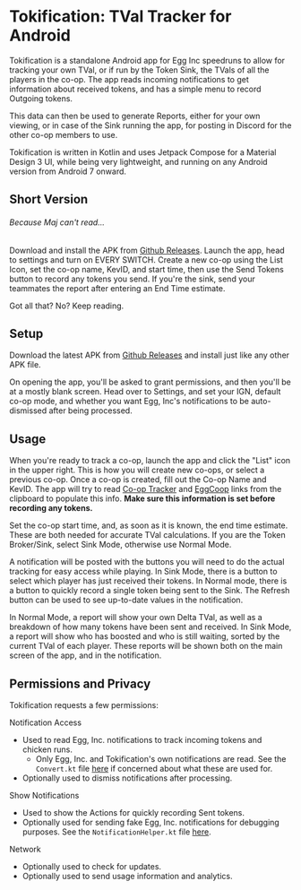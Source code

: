# Tokification: TVal Tracker for Android

Tokification is a standalone Android app for Egg Inc speedruns to allow for tracking your own TVal,
or if run by the Token Sink, the TVals of all the players in the co-op. The app reads incoming
notifications to get information about received tokens, and has a simple menu to record Outgoing
tokens.

This data can then be used to generate Reports, either for your own viewing, or in case of the Sink
running the app, for posting in Discord for the other co-op members to use.

Tokification is written in Kotlin and uses Jetpack Compose for a Material Design 3 UI, while being
very lightweight, and running on any Android version from Android 7 onward.

## Short Version

###### Because Maj can't read...

Download and install the APK
from [Github Releases](https://github.com/ItsJustSomeDude/tokification-android/releases). Launch the
app, head to settings and turn on EVERY SWITCH. Create a new co-op using the List Icon, set the
co-op name, KevID, and start time, then use the Send Tokens button to record any tokens you send. If
you're the sink, send your teammates the report after entering an End Time estimate.

Got all that? No? Keep reading.

## Setup

Download the latest APK
from [Github Releases](https://github.com/ItsJustSomeDude/tokification-android/releases/latest) and
install just like any other APK file.

On opening the app, you'll be asked to grant permissions, and then you'll be at a mostly blank
screen. Head over to Settings, and set your IGN, default co-op mode, and whether you want Egg, Inc's
notifications to be auto-dismissed after being processed.

## Usage

When you're ready to track a co-op, launch the app and click the "List" icon in the upper right.
This is how you will create new co-ops, or select a previous co-op. Once a co-op is created, fill
out the Co-op Name and KevID. The app will try to
read [Co-op Tracker](https://eicoop-carpet.netlify.app/) and [EggCoop](https://eggcoop.org/) links
from the clipboard to populate this info. **Make sure this information is set before recording any
tokens.**

Set the co-op start time, and, as soon as it is known, the end time estimate. These are both needed
for accurate TVal calculations. If you are the Token Broker/Sink, select Sink Mode, otherwise use
Normal Mode.

A notification will be posted with the buttons you will need to do the actual tracking for easy
access while playing. In Sink Mode, there is a button to select which player has just received their
tokens. In Normal mode, there is a button to quickly record a single token being sent to the Sink.
The Refresh button can be used to see up-to-date values in the notification.

In Normal Mode, a report will show your own Delta TVal, as well as a breakdown of how many tokens
have been sent and received. In Sink Mode, a report will show who has boosted and who is still
waiting, sorted by the current TVal of each player. These reports will be shown both on the main
screen of the app, and in the notification.

## Permissions and Privacy

Tokification requests a few permissions:

Notification Access

- Used to read Egg, Inc. notifications to track incoming tokens and chicken runs.
    * Only Egg, Inc. and Tokification's own notifications are read. See the `Convert.kt`
      file [here]() if concerned about what these are used for.
- Optionally used to dismiss notifications after processing.

Show Notifications

- Used to show the Actions for quickly recording Sent tokens.
- Optionally used for sending fake Egg, Inc. notifications for debugging purposes. See
  the `NotificationHelper.kt` file [here]().

Network

- Optionally used to check for updates.
- Optionally used to send usage information and analytics.

